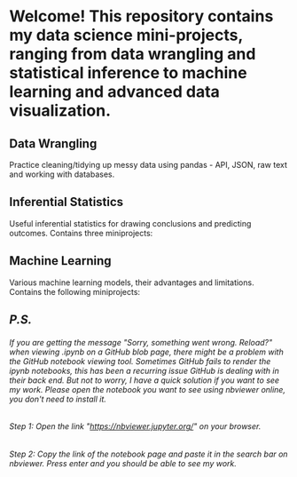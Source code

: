 # **Welcome! This repository contains my data science mini-projects, ranging from data wrangling and statistical inference to machine learning and advanced data visualization.**

## Data Wrangling
Practice cleaning/tidying up messy data using pandas - API, JSON, raw text and working with databases.

## Inferential Statistics
Useful inferential statistics for drawing conclusions and predicting outcomes. Contains three miniprojects:



## Machine Learning
Various machine learning models, their advantages and limitations. Contains the following miniprojects:


## *P.S.* 
###### If you are getting the message "Sorry, something went wrong. Reload?" when viewing *.ipynb on a GitHub blob page, there might be a problem with the GitHub notebook viewing tool. Sometimes GitHub fails to render the ipynb notebooks, this has been a recurring issue GitHub is dealing with in their back end. But not to worry, I have a quick solution if you want to see my work. Please open the notebook you want to see using nbviewer online, you don't need to install it.*
###### *Step 1: Open the link "https://nbviewer.jupyter.org/" on your browser.* 
###### *Step 2: Copy the link of the notebook page and paste it in the search bar on nbviewer. Press enter and you should be able to see my work.* 
